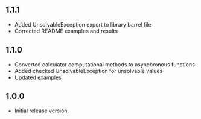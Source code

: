 ## 1.1.1
- Added UnsolvableException export to library barrel file
- Corrected README examples and results

## 1.1.0

- Converted calculator computational methods to asynchronous functions
- Added checked UnsolvableException for unsolvable values
- Updated examples

## 1.0.0

- Initial release version.
